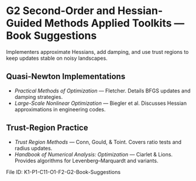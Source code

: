 # G2 Second-Order and Hessian-Guided Methods Applied Toolkits — Book Suggestions

Implementers approximate Hessians, add damping, and use trust regions to keep updates stable on noisy landscapes.

## Quasi-Newton Implementations
* *Practical Methods of Optimization* — Fletcher. Details BFGS updates and damping strategies.
* *Large-Scale Nonlinear Optimization* — Biegler et al. Discusses Hessian approximations in engineering codes.
## Trust-Region Practice
* *Trust Region Methods* — Conn, Gould, & Toint. Covers ratio tests and radius updates.
* *Handbook of Numerical Analysis: Optimization* — Ciarlet & Lions. Provides algorithms for Levenberg–Marquardt and variants.

File ID: K1-P1-C11-O1-F2-G2-Book-Suggestions
